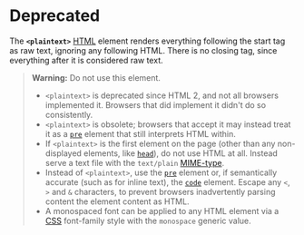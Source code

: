 # Deprecated

The **`<plaintext>`** [HTML](https://developer.mozilla.org/en-US/docs/Web/HTML) element renders everything following the start tag as raw text, ignoring any following HTML. There is no closing tag, since everything after it is considered raw text.

> **Warning:** Do not use this element.
>
> - `<plaintext>` is deprecated since HTML 2, and not all browsers implemented it. Browsers that did implement it didn't do so consistently.
> - `<plaintext>` is obsolete; browsers that accept it may instead treat it as a [`pre`](pre!) element that still interprets HTML within.
> - If `<plaintext>` is the first element on the page (other than any non-displayed elements, like [`head`](head!)), do not use HTML at all. Instead serve a text file with the `text/plain` [MIME-type](https://developer.mozilla.org/en-US/docs/Learn/Server-side/Configuring_server_MIME_types).
> - Instead of `<plaintext>`, use the [`pre`](pre!) element or, if semantically accurate (such as for inline text), the [`code`](code!) element. Escape any `<`, `>` and `&` characters, to prevent browsers inadvertently parsing content the element content as HTML.
> - A monospaced font can be applied to any HTML element via a [CSS](https://developer.mozilla.org/en-US/docs/Web/CSS) font-family style with the `monospace` generic value.

